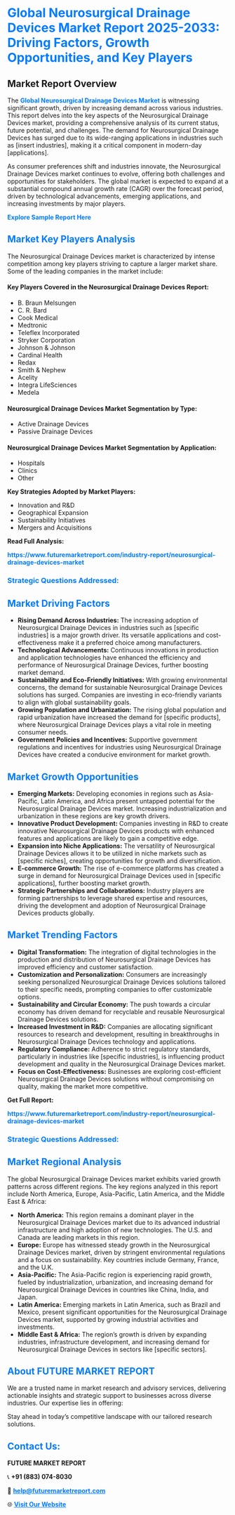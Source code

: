 <h1 style="color: #007BFF;">Global Neurosurgical Drainage Devices Market Report 2025-2033: Driving Factors, Growth Opportunities, and Key Players</h1>

<section id="overview">
<h2>Market Report Overview</h2>
<p>The <a href="https://www.futuremarketreport.com/industry-report/neurosurgical-drainage-devices-market" style="color: #007BFF; text-decoration: none;"><strong>Global Neurosurgical Drainage Devices Market</strong></a> is witnessing significant growth, driven by increasing demand across various industries. This report delves into the key aspects of the Neurosurgical Drainage Devices market, providing a comprehensive analysis of its current status, future potential, and challenges. The demand for Neurosurgical Drainage Devices has surged due to its wide-ranging applications in industries such as [insert industries], making it a critical component in modern-day [applications].</p>
<p>As consumer preferences shift and industries innovate, the Neurosurgical Drainage Devices market continues to evolve, offering both challenges and opportunities for stakeholders. The global market is expected to expand at a substantial compound annual growth rate (CAGR) over the forecast period, driven by technological advancements, emerging applications, and increasing investments by major players.</p>
</section>

<section id="overview">
<p><a href="https://www.futuremarketreport.com/request-sample/reportId=91556" style="color: #007BFF; text-decoration: none;"><strong>Explore Sample Report Here</strong></a></p>
</section>

<section id="key-players">
<h2 style="color: #007BFF;">Market Key Players Analysis</h2>
<p>The Neurosurgical Drainage Devices market is characterized by intense competition among key players striving to capture a larger market share. Some of the leading companies in the market include:</p>
<h4>Key Players Covered in the Neurosurgical Drainage Devices Report:</h4>
<ul><li>B. Braun Melsungen</li><li>C. R. Bard</li><li>Cook Medical</li><li>Medtronic</li><li>Teleflex Incorporated</li><li>Stryker Corporation</li><li>Johnson &amp; Johnson</li><li>Cardinal Health</li><li>Redax</li><li>Smith &amp; Nephew</li><li>Acelity</li><li>Integra LifeSciences</li><li>Medela</li></ul>
<h4>Neurosurgical Drainage Devices Market Segmentation by Type:</h4>
<ul><li>Active Drainage Devices</li><li>Passive Drainage Devices</li></ul>

<h4>Neurosurgical Drainage Devices Market Segmentation by Application:</h4>
<ul><li>Hospitals</li><li>Clinics</li><li>Other</li></ul>
<p><strong>Key Strategies Adopted by Market Players:</strong></p>
<ul>
<li>Innovation and R&D</li>
<li>Geographical Expansion</li>
<li>Sustainability Initiatives</li>
<li>Mergers and Acquisitions</li>
</ul>
</section>

<section>
<p><strong>Read Full Analysis: </strong></p><a href="https://www.futuremarketreport.com/industry-report/neurosurgical-drainage-devices-market" style="color: #007BFF; text-decoration: none;"><strong>https://www.futuremarketreport.com/industry-report/neurosurgical-drainage-devices-market</strong></a>
<h3 style="color: #007BFF;">Strategic Questions Addressed:</h3>
</section>

<section id="driving-factors">
<h2 style="color: #007BFF;">Market Driving Factors</h2>
<ul>
<li><strong>Rising Demand Across Industries:</strong> The increasing adoption of Neurosurgical Drainage Devices in industries such as [specific industries] is a major growth driver. Its versatile applications and cost-effectiveness make it a preferred choice among manufacturers.</li>
<li><strong>Technological Advancements:</strong> Continuous innovations in production and application technologies have enhanced the efficiency and performance of Neurosurgical Drainage Devices, further boosting market demand.</li>
<li><strong>Sustainability and Eco-Friendly Initiatives:</strong> With growing environmental concerns, the demand for sustainable Neurosurgical Drainage Devices solutions has surged. Companies are investing in eco-friendly variants to align with global sustainability goals.</li>
<li><strong>Growing Population and Urbanization:</strong> The rising global population and rapid urbanization have increased the demand for [specific products], where Neurosurgical Drainage Devices plays a vital role in meeting consumer needs.</li>
<li><strong>Government Policies and Incentives:</strong> Supportive government regulations and incentives for industries using Neurosurgical Drainage Devices have created a conducive environment for market growth.</li>
</ul>
</section>

<section id="growth-opportunities">
<h2 style="color: #007BFF;">Market Growth Opportunities</h2>
<ul>
<li><strong>Emerging Markets:</strong> Developing economies in regions such as Asia-Pacific, Latin America, and Africa present untapped potential for the Neurosurgical Drainage Devices market. Increasing industrialization and urbanization in these regions are key growth drivers.</li>
<li><strong>Innovative Product Development:</strong> Companies investing in R&D to create innovative Neurosurgical Drainage Devices products with enhanced features and applications are likely to gain a competitive edge.</li>
<li><strong>Expansion into Niche Applications:</strong> The versatility of Neurosurgical Drainage Devices allows it to be utilized in niche markets such as [specific niches], creating opportunities for growth and diversification.</li>
<li><strong>E-commerce Growth:</strong> The rise of e-commerce platforms has created a surge in demand for Neurosurgical Drainage Devices used in [specific applications], further boosting market growth.</li>
<li><strong>Strategic Partnerships and Collaborations:</strong> Industry players are forming partnerships to leverage shared expertise and resources, driving the development and adoption of Neurosurgical Drainage Devices products globally.</li>
</ul>
</section>

<section id="trending-factors">
<h2 style="color: #007BFF;">Market Trending Factors</h2>
<ul>
<li><strong>Digital Transformation:</strong> The integration of digital technologies in the production and distribution of Neurosurgical Drainage Devices has improved efficiency and customer satisfaction.</li>
<li><strong>Customization and Personalization:</strong> Consumers are increasingly seeking personalized Neurosurgical Drainage Devices solutions tailored to their specific needs, prompting companies to offer customizable options.</li>
<li><strong>Sustainability and Circular Economy:</strong> The push towards a circular economy has driven demand for recyclable and reusable Neurosurgical Drainage Devices solutions.</li>
<li><strong>Increased Investment in R&D:</strong> Companies are allocating significant resources to research and development, resulting in breakthroughs in Neurosurgical Drainage Devices technology and applications.</li>
<li><strong>Regulatory Compliance:</strong> Adherence to strict regulatory standards, particularly in industries like [specific industries], is influencing product development and quality in the Neurosurgical Drainage Devices market.</li>
<li><strong>Focus on Cost-Effectiveness:</strong> Businesses are exploring cost-efficient Neurosurgical Drainage Devices solutions without compromising on quality, making the market more competitive.</li>
</ul>
</section>

<section>
<p><strong>Get Full Report: </strong></p><a href="https://www.futuremarketreport.com/industry-report/neurosurgical-drainage-devices-market" style="color: #007BFF; text-decoration: none;"><strong>https://www.futuremarketreport.com/industry-report/neurosurgical-drainage-devices-market</strong></a>
<h3 style="color: #007BFF;">Strategic Questions Addressed:</h3>
</section>


<section id="regional-analysis">
<h2 style="color: #007BFF;">Market Regional Analysis</h2>
<p>The global Neurosurgical Drainage Devices market exhibits varied growth patterns across different regions. The key regions analyzed in this report include North America, Europe, Asia-Pacific, Latin America, and the Middle East & Africa:</p>
<ul>
<li><strong>North America:</strong> This region remains a dominant player in the Neurosurgical Drainage Devices market due to its advanced industrial infrastructure and high adoption of new technologies. The U.S. and Canada are leading markets in this region.</li>
<li><strong>Europe:</strong> Europe has witnessed steady growth in the Neurosurgical Drainage Devices market, driven by stringent environmental regulations and a focus on sustainability. Key countries include Germany, France, and the U.K.</li>
<li><strong>Asia-Pacific:</strong> The Asia-Pacific region is experiencing rapid growth, fueled by industrialization, urbanization, and increasing demand for Neurosurgical Drainage Devices in countries like China, India, and Japan.</li>
<li><strong>Latin America:</strong> Emerging markets in Latin America, such as Brazil and Mexico, present significant opportunities for the Neurosurgical Drainage Devices market, supported by growing industrial activities and investments.</li>
<li><strong>Middle East & Africa:</strong> The region’s growth is driven by expanding industries, infrastructure development, and increasing demand for Neurosurgical Drainage Devices in sectors like [specific sectors].</li>
</ul>
</section>

<footer>
<h2 style="color: #007BFF;">About FUTURE MARKET REPORT</h2>
<p>We are a trusted name in market research and advisory services, delivering actionable insights and strategic support to businesses across diverse industries. Our expertise lies in offering:</p>

<p>Stay ahead in today’s competitive landscape with our tailored research solutions.</p>

<h2 style="color: #007BFF;">Contact Us:</h2>
<p><strong>FUTURE MARKET REPORT</strong></p>
<p>📞 <strong>+91 (883) 074-8030</strong></p>
<p>📧 <strong><a href="mailto:help@futuremarketreport.com" style="color: #007BFF;">help@futuremarketreport.com</a></strong></p>
<p>🌐 <strong><a href="https://www.futuremarketreport.com/" style="color: #007BFF;">Visit Our Website</a></strong></p>
</footer>